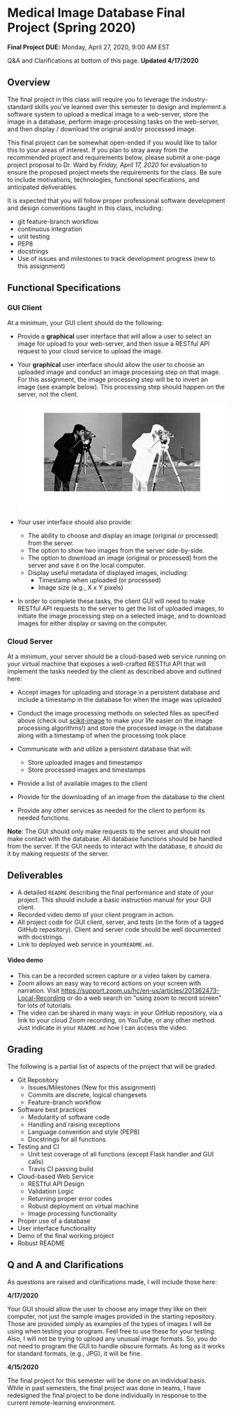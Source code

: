 # Medical Image Database Final Project (Spring 2020)

**Final Project DUE:** Monday, April 27, 2020, 9:00 AM EST 

Q&A and Clarifications at bottom of this page.  **Updated 4/17/2020**

## Overview
The final project in this class will require you to leverage the
industry-standard skills you've learned over this semester to design and
implement a software system to upload a medical image to a
web-server, store the image in a database, perform image-processing tasks on 
the web-server, and then display
/ download the original and/or processed image.  

This final project can be somewhat open-ended if you would like to tailor this to
your areas of interest.  If you plan to stray away from the recommended project
and requirements below, please submit a one-page project proposal to Dr. Ward
by *Friday, April 17, 2020* for evaluation to ensure the proposed
project meets the requirements for the class. Be sure to include motivations,
technologies, functional specifications, and anticipated deliverables.

It is expected that you will follow proper professional software
development and design conventions taught in this class, including:
* git feature-branch workflow
* continuous integration
* unit testing
* PEP8
* docstrings
* Use of issues and milestones to track development progress (new to this 
assignment)


## Functional Specifications
### GUI Client
At a minimum, your GUI client should do the following:
* Provide a __graphical__ user interface that will allow a user to select an 
  image for upload to your web-server, and then issue a RESTful API request
  to your cloud service to upload the image.
  
* Your __graphical__ user interface should allow the user to choose an uploaded
image and conduct an image processing step on that image.  For this assignment,
the image processing step will be to invert an image (see example below).  This
processing step should happen on the server, not the client.
  
  ![](support_files/invert_ex.png)

* Your user interface should also provide:
  + The ability to choose and display an image (original or processed) from the
  server.
  + The option to show two images from the server side-by-side.
  + The option to download an image (original or processed) from the server and
  save it on the local computer.
  + Display useful metadata of displayed images, including:
    - Timestamp when uploaded (or processed)
    - Image size (e.g., X x Y pixels)
  
* In order to complete these tasks, the client GUI will need to make RESTful 
API requests to the server to get the list of uploaded images, to initiate the 
image processing step on a selected image, and to 
download images for either display or saving on the computer.

### Cloud Server
At a minimum, your server should be a cloud-based web service running on your 
virtual machine that exposes a well-crafted RESTful API that will implement 
the tasks needed by the client as described above and outlined here:

* Accept images for uploading and storage in a persistent database and include
a timestamp in the database for when the image was uploaded

* Conduct the image processing methods on selected files as specified above 
  (check out
  [scikit-image](http://scikit-image.org/) to make your life easier on the 
  image processing algorithms!) and store the processed image in the database
  along with a timestamp of when the processing took place
  
* Communicate with and utilize a persistent database that will:
  + Store uploaded images and timestamps
  + Store processed images and timestamps

* Provide a list of available images to the client

* Provide for the downloading of an image from the database to the client
  
* Provide any other services as needed for the client to perform its needed
functions.

**Note**: The GUI should only make requests to the server and should not make 
contact with the database.  All database functions should be handled from the
server.  If the GUI needs to interact with the database, it should do it by
making requests of the server. 

## Deliverables
* A detailed `README` describing the final performance and state of your
  project.  This should include a basic instruction manual for your GUI client.
* Recorded video demo of your client program in action.      
* All project code for GUI client, server, and tests (in the form of a tagged 
GitHub repository).  Client and server code should be well documented with docstrings.
* Link to deployed web service in your`README.md`.

#### Video demo
* This can be a recorded screen capture or a video taken by camera.
* Zoom allows an easy way to record actions on your screen with narration.
Visit <https://support.zoom.us/hc/en-us/articles/201362473-Local-Recording> or
do a web search on "using zoom to record screen" for lots of tutorials.
* The video can be shared in many ways: in your GitHub repository, via a link
to your cloud Zoom recording, on YouTube, or any other method.  Just indicate
in your `README.md` how I can access the video.

<!--## Recommended Datasets
Your project may utilize some existing databases of images (or you can choose to
use your own images).  Here are some example datasets that you can access for
this project:

* <https://medpix.nlm.nih.gov/home>
* http://www.vision.caltech.edu/Image_Datasets/Caltech101/
* <https://www.cs.toronto.edu/~kriz/cifar.html>
* https://github.com/beamandrew/medical-data
* Over 13000 annotated skin lesion images are available from the International
  Skin Imaging Collaboration (ISIC) project:
  https://isic-archive.com. 
-->
## Grading

The following is a partial list of aspects of the project that will be graded.

* Git Repository
  + Issues/Milestones (New for this assignment)
  + Commits are discrete, logical changesets
  + Feature-branch workflow
* Software best practices
  + Modularity of software code
  + Handling and raising exceptions
  + Language convention and style (PEP8)
  + Docstrings for all functions
* Testing and CI
  + Unit test coverage of all functions (except Flask handler and GUI calls)
  + Travis CI passing build
* Cloud-based Web Service
  + RESTful API Design 
  + Validation Logic 
  + Returning proper error codes
  + Robust deployment on virtual machine 
  + Image processing functionality
* Proper use of a database 
* User interface functionality
* Demo of the final working project
* Robust README

## Q and A and Clarifications
As questions are raised and clarifications made, I will include those here:

**4/17/2020**

Your GUI should allow the user to choose any image they like on their computer,
not just the sample images provided in the starting repository.  Those are
provided simply as examples of the types of images I will be using when testing
your program.  Feel free to use these for your testing.  Also, I will not be
trying to upload any unusual image formats.  So, you do not need to program
the GUI to handle obscure formats.  As long as it works for standard formats,
(e.g., JPG), it will be fine.


**4/15/2020**

The final project for this semester will be done on an individual basis.  
While in past semesters, the final project was done in teams, I have redesigned 
the final project to be done individually in response to the current 
remote-learning environment.